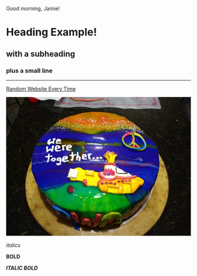 Good morning, Jamie!
# Heading Example!

## with a subheading

### plus a small line

---

[Random Website Every Time](https://theuselessweb.com/)

![RWG Cake](images/RWGcake.jpg)

*italics*

**BOLD**

***ITALIC BOLD***

